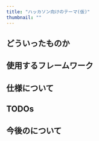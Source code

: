 ```yaml
---
title: "ハッカソン向けのテーマ(仮)"
thumbnail: ""
---
```


## どういったものか
## 使用するフレームワーク
## 仕様について
## TODOs

## 今後のについて